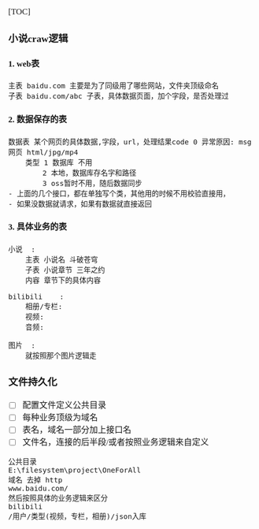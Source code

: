 <span  style="font-family: Simsun,serif; font-size: 17px; ">

[TOC]

### 小说craw逻辑

#### 1. web表

~~~
主表 baidu.com 主要是为了同级用了哪些网站，文件夹顶级命名
子表 baidu.com/abc 子表，具体数据页面，加个字段，是否处理过
~~~

#### 2. 数据保存的表

~~~
数据表 某个网页的具体数据,字段，url，处理结果code 0 异常原因: msg
网页 html/jpg/mp4 
    类型 1 数据库 不用
        2 本地，数据库存名字和路径
        3 oss暂时不用，随后数据同步
- 上面的几个接口，都在单独写个类，其他用的时候不用校验直接用，
- 如果没数据就请求，如果有数据就直接返回        
~~~

#### 3. 具体业务的表

~~~
小说  :
    主表 小说名 斗破苍穹
    子表 小说章节 三年之约
    内容 章节下的具体内容

bilibili    :
    相册/专栏:
    视频:
    音频:    

图片  :
    就按照那个图片逻辑走    
~~~

### 文件持久化

- [ ] 配置文件定义公共目录
- [ ] 每种业务顶级为域名
- [ ] 表名，域名一部分加上接口名
- [ ] 文件名，连接的后半段/或者按照业务逻辑来自定义

~~~
公共目录
E:\filesystem\project\OneForAll
域名 去掉 http
www.baidu.com/
然后按照具体的业务逻辑来区分
bilibili
/用户/类型(视频，专栏，相册)/json入库
~~~

</span>